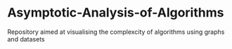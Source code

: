 # Asymptotic-Analysis-of-Algorithms
Repository aimed at visualising the complexcity of algorithms using graphs and datasets
